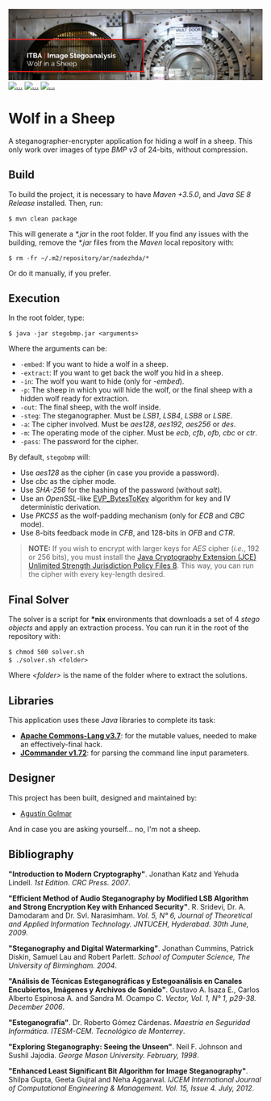 [![...](res/image/readme-header.bmp)](https://img.shields.io/badge/Password-fuckyou-red.svg)
[![...](https://img.shields.io/badge/license-WTFPL%20v2.0-red.svg)](https://github.com/agustin-golmar/Wolf-in-a-Sheep/blob/master/LICENSE.md)
[![...](https://img.shields.io/badge/release-v1.0-blue.svg)](https://github.com/agustin-golmar/Wolf-in-a-Sheep/releases)
[![...](https://www.travis-ci.com/agustin-golmar/Wolf-in-a-Sheep.svg?branch=master)](https://www.travis-ci.com/agustin-golmar/Wolf-in-a-Sheep)

# Wolf in a Sheep

A steganographer-encrypter application for hiding a wolf in a sheep. This only
work over images of type _BMP v3_ of 24-bits, without compression.

## Build

To build the project, it is necessary to have _Maven +3.5.0_, and
_Java SE 8 Release_ installed. Then, run:

```
$ mvn clean package
```

This will generate a _\*.jar_ in the root folder. If you find any issues with
the building, remove the _\*.jar_ files from the _Maven_ local repository
with:

```
$ rm -fr ~/.m2/repository/ar/nadezhda/*
```

Or do it manually, if you prefer.

## Execution

In the root folder, type:

```
$ java -jar stegobmp.jar <arguments>
```

Where the arguments can be:

* `-embed`: If you want to hide a wolf in a sheep.
* `-extract`: If you want to get back the wolf you hid in a sheep.
* `-in`: The wolf you want to hide (only for _-embed_).
* `-p`: The sheep in which you will hide the wolf, or the final sheep with a
hidden wolf ready for extraction.
* `-out`: The final sheep, with the wolf inside.
* `-steg`: The steganographer. Must be _LSB1_, _LSB4_, _LSB8_ or _LSBE_.
* `-a`: The cipher involved. Must be _aes128_, _aes192_, _aes256_ or _des_.
* `-m`: The operating mode of the cipher. Must be _ecb_, _cfb_, _ofb_, _cbc_ or _ctr_.
* `-pass`: The password for the cipher.

By default, `stegobmp` will:

* Use _aes128_ as the cipher (in case you provide a password).
* Use _cbc_ as the cipher mode.
* Use _SHA-256_ for the hashing of the password (without _salt_).
* Use an _OpenSSL_-like [EVP_BytesToKey](https://www.openssl.org/docs/man1.1.0/crypto/EVP_BytesToKey.html)
algorithm for key and IV deterministic derivation.
* Use _PKCS5_ as the wolf-padding mechanism (only for _ECB_ and _CBC_ mode).
* Use 8-bits feedback mode in _CFB_, and 128-bits in _OFB_ and _CTR_.

> __NOTE:__ If you wish to encrypt with larger keys for _AES_ cipher (_i.e._,
> 192 or 256 bits), you must install the [Java Cryptography Extension (JCE)
> Unlimited Strength Jurisdiction Policy Files 8](http://www.oracle.com/technetwork/java/javase/downloads/jce8-download-2133166.html).
> This way, you can run the cipher with every key-length desired.

## Final Solver

The solver is a script for __\*nix__ environments that downloads a set of 4
_stego objects_ and apply an extraction process. You can run it in the root
of the repository with:

```
$ chmod 500 solver.sh
$ ./solver.sh <folder>
```

Where _\<folder\>_ is the name of the folder where to extract the solutions.

## Libraries

This application uses these _Java_ libraries to complete its task:

* __[Apache Commons-Lang v3.7](https://commons.apache.org/proper/commons-lang/)__:
for the mutable values, needed to make an effectively-final hack.
* __[JCommander v1.72](http://jcommander.org/)__: for parsing the command line
input parameters.

## Designer

This project has been built, designed and maintained by:

* [Agustín Golmar](https://github.com/agustin-golmar)

And in case you are asking yourself... no, I'm not a sheep.

## Bibliography

__"Introduction to Modern Cryptography"__. Jonathan Katz and Yehuda Lindell.
_1st Edition. CRC Press. 2007_.

__"Efficient Method of Audio Steganography by Modified LSB Algorithm and
Strong Encryption Key with Enhanced Security"__. R. Sridevi, Dr. A. Damodaram
and Dr. Svl. Narasimham. _Vol. 5, N° 6, Journal of Theoretical and Applied
Information Technology. JNTUCEH, Hyderabad. 30th June, 2009_.

__"Steganography and Digital Watermarking"__. Jonathan Cummins, Patrick
Diskin, Samuel Lau and Robert Parlett. _School of Computer Science, The
University of Birmingham. 2004_.

__"Análisis de Técnicas Esteganográficas y Estegoanálisis en Canales
Encubiertos, Imágenes y Archivos de Sonido"__. Gustavo A. Isaza E., Carlos
Alberto Espinosa A. and Sandra M. Ocampo C. _Vector, Vol. 1, N° 1, p29-38.
December 2006_.

__"Esteganografía"__. Dr. Roberto Gómez Cárdenas. _Maestría en Seguridad
Informática. ITESM-CEM. Tecnológico de Monterrey_.

__"Exploring Steganography: Seeing the Unseen"__. Neil F. Johnson and Sushil
Jajodia. _George Mason University. February, 1998_.

__"Enhanced Least Significant Bit Algorithm for Image Steganography"__. Shilpa
Gupta, Geeta Gujral and Neha Aggarwal. _IJCEM International Journal of
Computational Engineering & Management. Vol. 15, Issue 4. July, 2012_.
